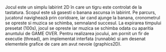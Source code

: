 Jocul este un simplu labirint 2D în care un tigru este controlat de la tastatura. Scopul este să gasesti o banana ascunsa in labirint. Pe parcurs, jucatorul navighează prin coridoare, iar cand ajunge la banana,
 cronometrul se opreste si muzica se schimba, semnaland succesul. La expirarea timpului presetat (100s), jocul se opreste iar muzica se schimba odata cu aparitia anuntului de GAME OVER.
Pentru realizarea jocului, am pornit un fir de executie (thread), am implementat interfata (runnable) si am desenat elementele grafice de care am avut nevoie (graphics2D).


